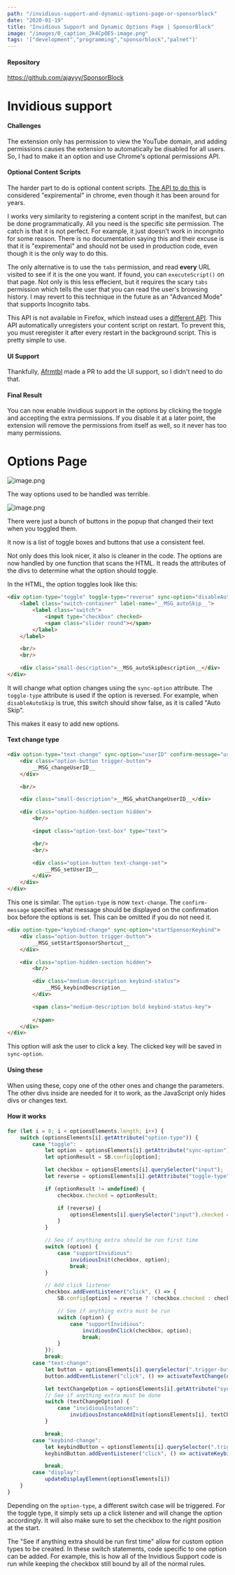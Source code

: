 ```yaml
---
path: "/invidious-support-and-dynamic-options-page-or-sponsorblock"
date: "2020-01-19"
title: "Invidious Support and Dynamic Options Page | SponsorBlock"
image: "/images/0_caption_Jk4CpOE5-image.png"
tags: '["development","programming","sponsorblock","palnet"]'
---
```


#### Repository
https://github.com/ajayyy/SponsorBlock

# Invidious support

#### Challenges

The extension only has permission to view the YouTube domain, and adding permissions causes the extension to automatically be disabled for all users. So, I had to make it an option and use Chrome's optional permissions API.

#### Optional Content Scripts

The harder part to do  is optional content scripts. [The API to do this](https://developer.chrome.com/extensions/declarativeContent#type-RequestContentScript) is considered "expiremental" in chrome, even though it has been around for years. 

I works very similarity to registering a content script in the manifest, but can be done programmatically. All you need is the specific site permission. The catch is that it is not perfect. For example, it just doesn't work in incongnito for some reason. There is no documentation saying this and their excuse is that it is "expiremental" and should not be used in production code, even though it is the only way to do this.

The only alternative is to use the `tabs` permission, and read **every** URL visited to see if it is the one you want. If found, you can `executeScript()` on that page. Not only is this less effecient, but it requires the scary `tabs` permission which tells the user that you can read the user's browsing history. I may revert to this technique in the future as an "Advanced Mode" that supports Incognito tabs.

This API is not available in Firefox, which instead uses a [different API](https://developer.mozilla.org/en-US/docs/Mozilla/Add-ons/WebExtensions/API/contentScripts/register). This API automatically unregisters your content script on restart. To prevent this, you must reregister it after every restart in the background script. This is pretty simple to use.

#### UI Support

Thankfully, [Afrmtbl](https://github.com/ajayyy/SponsorBlock/pull/181) made a PR to add the UI support, so I didn't need to do that.

#### Final Result

You can now enable invidious support in the options by clicking the toggle and accepting the extra permissions. If you disable it at a later point, the extension will remove the permissions from itself as well, so it never has too many permissions.

# Options Page

![image.png](/images/Jk4CpOE5-image.png)

The way options used to be handled was terrible.

![image.png](/images/vxlmT38X-image.png)

There were just a bunch of buttons in the popup that changed their text when you toggled them.

It now is a list of toggle boxes and buttons that use a consistent feel.

Not only does this look nicer, it also is cleaner in the code. The options are now handled by one function that scans the HTML. It reads the attributes of the divs to determine what the option should toggle.

In the HTML, the option toggles look like this:

```html
<div option-type="toggle" toggle-type="reverse" sync-option="disableAutoSkip">
	<label class="switch-container" label-name="__MSG_autoSkip__">
		<label class="switch">
			<input type="checkbox" checked>
			<span class="slider round"></span>
		</label>
	</label>

	<br/>
	<br/>

	<div class="small-description">__MSG_autoSkipDescription__</div>
</div>
```

It will change what option changes using the `sync-option` attribute. The `toggle-type` attribute is used if the option is reversed. For example, when `disableAutoSkip` is true, this switch should show false, as it is called "Auto Skip".

This makes it easy to add new options.

#### Text change type

```html
<div option-type="text-change" sync-option="userID" confirm-message="userIDChangeWarning">
	<div class="option-button trigger-button">
		__MSG_changeUserID__
	</div>

	<br/>

	<div class="small-description">__MSG_whatChangeUserID__</div>

	<div class="option-hidden-section hidden">
		<br/>

		<input class="option-text-box" type="text">

		<br/>
		<br/>

		<div class="option-button text-change-set">
			__MSG_setUserID__
		</div>
	</div>
</div>
```

This one is similar. The `option-type` is now `text-change`. The `confirm-message` specifies what message should be displayed on the confirmation box before the options is set. This can be omitted if you do not need it.

```html
<div option-type="keybind-change" sync-option="startSponsorKeybind">
	<div class="option-button trigger-button">
		__MSG_setStartSponsorShortcut__
	</div>

	<div class="option-hidden-section hidden">
		<br/>

		<div class="medium-description keybind-status">
			__MSG_keybindDescription__
		</div>

		<span class="medium-description bold keybind-status-key">
			
		</span>
	</div>
</div>
```

This option will ask the user to click a key. The clicked key will be saved in `sync-option`.

#### Using these

When using these, copy one of the other ones and change the parameters. The other divs inside are needed for it to work, as the JavaScript only hides divs or changes text.

#### How it works

```js
for (let i = 0; i < optionsElements.length; i++) {
    switch (optionsElements[i].getAttribute("option-type")) {
        case "toggle": 
            let option = optionsElements[i].getAttribute("sync-option");
            let optionResult = SB.config[option];

            let checkbox = optionsElements[i].querySelector("input");
            let reverse = optionsElements[i].getAttribute("toggle-type") === "reverse";

            if (optionResult != undefined) {
                checkbox.checked = optionResult;

                if (reverse) {
                    optionsElements[i].querySelector("input").checked = !optionResult;
                }
            }

            // See if anything extra should be run first time
            switch (option) {
                case "supportInvidious":
                    invidiousInit(checkbox, option);
                    break;
            }

            // Add click listener
            checkbox.addEventListener("click", () => {
                SB.config[option] = reverse ? !checkbox.checked : checkbox.checked;

                // See if anything extra must be run
                switch (option) {
                    case "supportInvidious":
                        invidiousOnClick(checkbox, option);
                        break;
                }
            });
            break;
        case "text-change":
            let button = optionsElements[i].querySelector(".trigger-button");
            button.addEventListener("click", () => activateTextChange(optionsElements[i]));

            let textChangeOption = optionsElements[i].getAttribute("sync-option");
            // See if anything extra must be done
            switch (textChangeOption) {
                case "invidiousInstances":
                    invidiousInstanceAddInit(optionsElements[i], textChangeOption);
            }

            break;
        case "keybind-change":
            let keybindButton = optionsElements[i].querySelector(".trigger-button");
            keybindButton.addEventListener("click", () => activateKeybindChange(optionsElements[i]));

            break;
        case "display":
            updateDisplayElement(optionsElements[i])
    }
}
```

Depending on the `option-type`, a different switch case will be triggered. For the toggle type, it simply sets up a click listener and will change the option accordingly. It will also make sure to set the checkbox to the right position at the start.

The "See if anything extra should be run first time" allow for custom option types to be created. In these switch statements, code specific to one option can be added. For example, this is how all of the Invidious Support code is run while keeping the checkbox still bound by all of the normal rules.